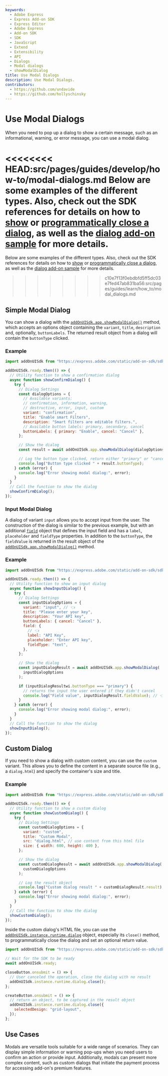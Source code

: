 ```yaml
---
keywords:
  - Adobe Express
  - Express Add-on SDK
  - Express Editor
  - Adobe Express
  - Add-on SDK
  - SDK
  - JavaScript
  - Extend
  - Extensibility
  - API
  - Dialogs
  - Modal dialogs
  - showModalDialog
title: Use Modal Dialogs
description: Use Modal Dialogs.
contributors:
  - https://github.com/undavide
  - https://github.com/hollyschinsky
---
```


# Use Modal Dialogs

When you need to pop up a dialog to show a certain message, such as an informational, warning, or error message, you can use a modal dialog.

<<<<<<<< HEAD:src/pages/guides/develop/how-to/modal-dialogs.md
Below are some examples of the different types. Also, check out the SDK references for details on how to [show](../../../references/addonsdk/addonsdk-app.md#showmodaldialog) or [programmatically close a dialog](../../../references/addonsdk/runtime-dialog.md#close), as well as the [dialog add-on sample](../../../samples.md#dialog-add-on) for more details.
========
Below are some examples of the different types. Also, check out the SDK references for details on how to [show](/references/addonsdk/addonsdk-app.md#showmodaldialog) or [programmatically close a dialog](/references/addonsdk/runtime-dialog.md#close), as well as the [dialog add-on sample](../samples.md#dialog-add-on) for more details.
>>>>>>>> c10e7f13f0ebdbfd5ff5dc03e7fed47ab831ba56:src/pages/guides/learn/how_to/modal_dialogs.md

## Simple Modal Dialog

You can show a dialog with the [`addOnUISdk.app.showModalDialog()`](../../../references/addonsdk/addonsdk-app.md#showmodaldialog) method, which accepts an options object containing the `variant`, `title`, `description` and, optionally, `buttonLabels`. The returned result object from a dialog will contain the `buttonType` clicked.

### Example

```js
import addOnUISdk from "https://express.adobe.com/static/add-on-sdk/sdk.js";

addOnUISdk.ready.then(() => {
  // Utility function to show a confirmation dialog
  async function showConfirmDialog() {
    try {
      // Dialog Settings
      const dialogOptions = {
        // Available variants:
        // confirmation, information, warning,
        // destructive, error, input, custom
        variant: "confirmation",
        title: "Enable smart Filters",
        description: "Smart filters are editable filters.",
        // Available button labels: primary, secondary, cancel
        buttonLabels: { primary: "Enable", cancel: "Cancel" },
      };

      // Show the dialog
      const result = await addOnUISdk.app.showModalDialog(dialogOptions);

      // Log the button type clicked, return either "primary" or "cancel"
      console.log("Button type clicked " + result.buttonType);
    } catch (error) {
      console.log("Error showing modal dialog:", error);
    }
  }
  // Call the function to show the dialog
  showConfirmDialog();
});
```

### Input Modal Dialog

A dialog of variant `input` allows you to accept input from the user. The construction of the dialog is similar to the previous example, but with an additional [`field`](../../../references/addonsdk/addonsdk-app.md#field) object that defines the input field and has a `label`, `placeholder` and `fieldType` properties. In addition to the `buttonType`, the `fieldValue` is returned in the result object of the [`addOnUISdk.app.showModalDialog()`](../../../references/addonsdk/addonsdk-app.md#showmodaldialog) method.

### Example

```js
import addOnUISdk from "https://express.adobe.com/static/add-on-sdk/sdk.js";

addOnUISdk.ready.then(() => {
  // Utility function to show an input dialog
  async function showInputDialog() {
    try {
      // Dialog Settings
      const inputDialogOptions = {
        variant: "input", // 👈
        title: "Please enter your key",
        description: "Your API key",
        buttonLabels: { cancel: "Cancel" },
        field: {
          // 👈
          label: "API Key",
          placeholder: "Enter API key",
          fieldType: "text",
        },
      };

      // Show the dialog
      const inputDialogResult = await addOnUISdk.app.showModalDialog(
        inputDialogOptions
      );

      if (inputDialogResultwi.buttonType === "primary") {
        // returns the input the user entered if they didn't cancel
        console.log("Field value", inputDialogResult.fieldValue); // 👈
      }
    } catch (error) {
      console.log("Error showing modal dialog:", error);
    }
  }
  // Call the function to show the dialog
  showInputDialog();
});
```

## Custom Dialog

If you need to show a dialog with custom content, you can use the `custom` variant. This allows you to define the content in a separate source file (e.g., a `dialog.html`) and specify the container's size and title.

### Example

```js
import addOnUISdk from "https://express.adobe.com/static/add-on-sdk/sdk.js";

addOnUISdk.ready.then(() => {
  // Utility function to show a custom dialog
  async function showCustomDialog() {
    try {
      // Dialog Settings
      const customDialogOptions = {
        variant: "custom",
        title: "Custom Modal",
        src: "dialog.html", // use content from this html file
        size: { width: 600, height: 400 },
      };

      // Show the dialog
      const customDialogResult = await addOnUISdk.app.showModalDialog(
        customDialogOptions
      );

      // Log the result object
      console.log("Custom dialog result " + customDialogResult.result);
    } catch (error) {
      console.log("Error showing modal dialog:", error);
    }
  }
  // Call the function to show the dialog
  showCustomDialog();
});
```

Inside the custom dialog's HTML file, you can use the [`addOnUISdk.instance.runtime.dialog`](../../../references/addonsdk/runtime-dialog.md) object, especially its `close()` method, to programmatically close the dialog and set an optional return value.

```js
import addOnUISdk from "https://express.adobe.com/static/add-on-sdk/sdk.js";

// Wait for the SDK to be ready
await addOnUISdk.ready;

closeButton.onsubmit = () => {
  // User canceled the operation, close the dialog with no result
  addOnUISdk.instance.runtime.dialog.close();
};

createButton.onsubmit = () => {
  // return an object, to be captured in the result object
  addOnUISdk.instance.runtime.dialog.close({
    selectedDesign: "grid-layout",
  });
};
```

## Use Cases

Modals are versatile tools suitable for a wide range of scenarios. They can display simple information or warning pop-ups when you need users to confirm an action or provide input. Additionally, modals can present more complex content, such as custom dialogs that initiate the payment process for accessing add-on's premium features.
